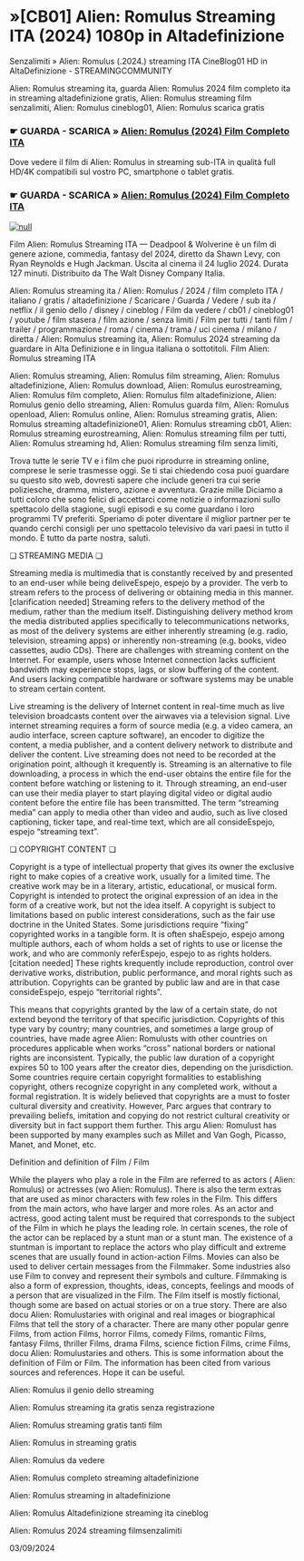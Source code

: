 # »[CB01] Alien: Romulus Streaming ITA (2024) 1080p in Altadefinizione



Senzalimiti » Alien: Romulus (.2024.) streaming ITA CineBlog01 HD in AltaDefinizione - STREAMINGCOMMUNITY

Alien: Romulus streaming ita, guarda Alien: Romulus 2024 film completo ita in streaming altadefinizione gratis, Alien: Romulus streaming film senzalimiti, Alien: Romulus cineblog01, Alien: Romulus scarica gratis

### ☛ GUARDA - SCARICA » [Alien: Romulus (2024) Film Completo ITA](https://t.co/VtVgVSMBqX)

Dove vedere il film di Alien: Romulus in streaming sub-ITA in qualità full HD/4K compatibili sul vostro PC, smartphone o tablet gratis.

### ☛ GUARDA - SCARICA » [Alien: Romulus (2024) Film Completo ITA](https://t.co/VtVgVSMBqX)

[![null](https://static.wixstatic.com/media/855a25_043b5abeb4ae4d35ac003198e7fe56ed~mv2.gif)](https://t.co/VtVgVSMBqX)

Film Alien: Romulus Streaming ITA — Deadpool & Wolverine è un film di genere azione, commedia, fantasy del 2024, diretto da Shawn Levy, con Ryan Reynolds e Hugh Jackman. Uscita al cinema il 24 luglio 2024. Durata 127 minuti. Distribuito da The Walt Disney Company Italia.

Alien: Romulus streaming ita / Alien: Romulus / 2024 / film completo ITA / italiano / gratis / altadefinizione / Scaricare / Guarda / Vedere / sub ita / netflix / il genio dello / disney / cineblog / Film da vedere / cb01 / cineblog01 / youtube / film stasera / film azione / senza limiti / Film per tutti / tanti film / trailer / programmazione / roma / cinema / trama / uci cinema / milano / diretta / Alien: Romulus streaming ita, Alien: Romulus 2024 streaming da guardare in Alta Definizione e in lingua italiana o sottotitoli. Film Alien: Romulus streaming ITA

Alien: Romulus streaming, Alien: Romulus film streaming, Alien: Romulus altadefinizione, Alien: Romulus download, Alien: Romulus eurostreaming, Alien: Romulus film completo, Alien: Romulus film altadefinizione, Alien: Romulus genio dello streaming, Alien: Romulus guarda film, Alien: Romulus openload, Alien: Romulus online, Alien: Romulus streaming gratis, Alien: Romulus streaming altadefinizione01, Alien: Romulus streaming cb01, Alien: Romulus streaming eurostreaming, Alien: Romulus streaming film per tutti, Alien: Romulus streaming hd, Alien: Romulus streaming film senza limiti,

Trova tutte le serie TV e i film che puoi riprodurre in streaming online, comprese le serie trasmesse oggi. Se ti stai chiedendo cosa puoi guardare su questo sito web, dovresti sapere che include generi tra cui serie poliziesche, dramma, mistero, azione e avventura. Grazie mille Diciamo a tutti coloro che sono felici di accettarci come notizie o informazioni sullo spettacolo della stagione, sugli episodi e su come guardano i loro programmi TV preferiti. Speriamo di poter diventare il miglior partner per te quando cerchi consigli per uno spettacolo televisivo da vari paesi in tutto il mondo. È tutto da parte nostra, saluti.

❏ STREAMING MEDIA ❏

Streaming media is multimedia that is constantly received by and presented to an end-user while being deliveEspejo, espejo by a provider. The verb to stream refers to the process of delivering or obtaining media in this manner.[clarification needed] Streaming refers to the delivery method of the medium, rather than the medium itself. Distinguishing delivery method krom the media distributed applies specifically to telecommunications networks, as most of the delivery systems are either inherently streaming (e.g. radio, television, streaming apps) or inherently non-streaming (e.g. books, video cassettes, audio CDs). There are challenges with streaming content on the Internet. For example, users whose Internet connection lacks sufficient bandwidth may experience stops, lags, or slow buffering of the content. And users lacking compatible hardware or software systems may be unable to stream certain content.

Live streaming is the delivery of Internet content in real-time much as live television broadcasts content over the airwaves via a television signal. Live internet streaming requires a form of source media (e.g. a video camera, an audio interface, screen capture software), an encoder to digitize the content, a media publisher, and a content delivery network to distribute and deliver the content. Live streaming does not need to be recorded at the origination point, although it krequently is. Streaming is an alternative to file downloading, a process in which the end-user obtains the entire file for the content before watching or listening to it. Through streaming, an end-user can use their media player to start playing digital video or digital audio content before the entire file has been transmitted. The term “streaming media” can apply to media other than video and audio, such as live closed captioning, ticker tape, and real-time text, which are all consideEspejo, espejo “streaming text”.

❏ COPYRIGHT CONTENT ❏

Copyright is a type of intellectual property that gives its owner the exclusive right to make copies of a creative work, usually for a limited time. The creative work may be in a literary, artistic, educational, or musical form. Copyright is intended to protect the original expression of an idea in the form of a creative work, but not the idea itself. A copyright is subject to limitations based on public interest considerations, such as the fair use doctrine in the United States. Some jurisdictions require “fixing” copyrighted works in a tangible form. It is often shaEspejo, espejo among multiple authors, each of whom holds a set of rights to use or license the work, and who are commonly referEspejo, espejo to as rights holders.[citation needed] These rights krequently include reproduction, control over derivative works, distribution, public performance, and moral rights such as attribution. Copyrights can be granted by public law and are in that case consideEspejo, espejo “territorial rights”.

This means that copyrights granted by the law of a certain state, do not extend beyond the territory of that specific jurisdiction. Copyrights of this type vary by country; many countries, and sometimes a large group of countries, have made agree Alien: Romulusts with other countries on procedures applicable when works “cross” national borders or national rights are inconsistent. Typically, the public law duration of a copyright expires 50 to 100 years after the creator dies, depending on the jurisdiction. Some countries require certain copyright formalities to establishing copyright, others recognize copyright in any completed work, without a formal registration. It is widely believed that copyrights are a must to foster cultural diversity and creativity. However, Parc argues that contrary to prevailing beliefs, imitation and copying do not restrict cultural creativity or diversity but in fact support them further. This argu Alien: Romulust has been supported by many examples such as Millet and Van Gogh, Picasso, Manet, and Monet, etc.

Definition and definition of Film / Film

While the players who play a role in the Film are referred to as actors ( Alien: Romulus) or actresses (wo Alien: Romulus). There is also the term extras that are used as minor characters with few roles in the Film. This differs from the main actors, who have larger and more roles. As an actor and actress, good acting talent must be required that corresponds to the subject of the Film in which he plays the leading role. In certain scenes, the role of the actor can be replaced by a stunt man or a stunt man. The existence of a stuntman is important to replace the actors who play difficult and extreme scenes that are usually found in action-action Films. Movies can also be used to deliver certain messages from the Filmmaker. Some industries also use Film to convey and represent their symbols and culture. Filmmaking is also a form of expression, thoughts, ideas, concepts, feelings and moods of a person that are visualized in the Film. The Film itself is mostly fictional, though some are based on actual stories or on a true story. There are also docu Alien: Romulustaries with original and real images or biographical Films that tell the story of a character. There are many other popular genre Films, from action Films, horror Films, comedy Films, romantic Films, fantasy Films, thriller Films, drama Films, science fiction Films, crime Films, docu Alien: Romulustaries and others. This is some information about the definition of Film or Film. The information has been cited from various sources and references. Hope it can be useful.

Alien: Romulus il genio dello streaming

Alien: Romulus streaming ita gratis senza registrazione

Alien: Romulus streaming gratis tanti film

Alien: Romulus in streaming gratis

Alien: Romulus da vedere

Alien: Romulus completo streaming altadefinizione

Alien: Romulus streaming in altadefinizione

Alien: Romulus Altadefinizione streaming ita cineblog

Alien: Romulus 2024 streaming filmsenzalimiti

03/09/2024
